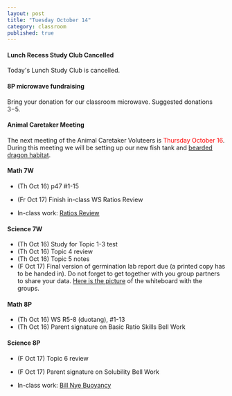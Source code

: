 ```yaml
---
layout: post
title: "Tuesday October 14"
category: classroom
published: true
---
```


#### Lunch Recess Study Club Cancelled
Today's Lunch Study Club is cancelled.

#### 8P microwave fundraising
Bring your donation for our classroom microwave. Suggested donations $3-$5.

#### Animal Caretaker Meeting 
The next meeting of the Animal Caretaker Voluteers is <span style="color:red">Thursday October 16</span>. During this meeting we will be setting up our new fish tank and [bearded dragon habitat](http://drpineda.ca/new-classroom-tenant.html).

#### Math 7W
* (Th Oct 16) p47 #1-15
* (Fr Oct 17) Finish in-class WS Ratios Review

* In-class work: [Ratios Review](https://www.dropbox.com/s/t35pdz75ru5z2zg/Ratios%20Review.pdf?dl=0)

#### Science 7W
* (Th Oct 16) Study for Topic 1-3 test
* (Th Oct 16) Topic 4 review
* (Th Oct 16) Topic 5 notes
* (F Oct 17) Final version of germination lab report due (a printed copy has to be handed in). Do not forget to get together with you group partners to share your data. [Here is the picture](https://www.dropbox.com/s/zizjof6llbrqvwd/2014-09-26%2015.00.19.jpg?dl=0) of the whiteboard with the groups.

#### Math 8P
* (Th Oct 16) WS R5-8 (duotang), #1-13 
* (Th Oct 16) Parent signature on Basic Ratio Skills Bell Work

#### Science 8P
* (F Oct 17) Topic 6 review
* (F Oct 17) Parent signature on Solubility Bell Work

* In-class work: [Bill Nye Buoyancy](https://www.dropbox.com/s/nt11esy5d80a466/Bill%20Nye%20-%20Buoyancy.pdf?dl=0)
